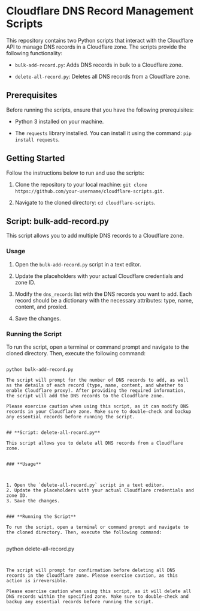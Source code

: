 # Cloudflare DNS Record Management Scripts

This repository contains two Python scripts that interact with the Cloudflare API to manage DNS records in a Cloudflare zone. The scripts provide the following functionality:

- `bulk-add-record.py`: Adds DNS records in bulk to a Cloudflare zone.

- `delete-all-record.py`: Deletes all DNS records from a Cloudflare zone.

## Prerequisites

Before running the scripts, ensure that you have the following prerequisites:

- Python 3 installed on your machine.

- The `requests` library installed. You can install it using the command: `pip install requests`.

## Getting Started

Follow the instructions below to run and use the scripts:

1. Clone the repository to your local machine: `git clone https://github.com/your-username/cloudflare-scripts.git`.

2. Navigate to the cloned directory: `cd cloudflare-scripts`.

## Script: bulk-add-record.py

This script allows you to add multiple DNS records to a Cloudflare zone.

### Usage

1. Open the `bulk-add-record.py` script in a text editor.

2. Update the placeholders with your actual Cloudflare credentials and zone ID.

3. Modify the `dns_records` list with the DNS records you want to add. Each record should be a dictionary with the necessary attributes: type, name, content, and proxied.

4. Save the changes.

### Running the Script

To run the script, open a terminal or command prompt and navigate to the cloned directory. Then, execute the following command:

```shell

python bulk-add-record.py

The script will prompt for the number of DNS records to add, as well as the details of each record (type, name, content, and whether to enable Cloudflare proxy). After providing the required information, the script will add the DNS records to the Cloudflare zone.

Please exercise caution when using this script, as it can modify DNS records in your Cloudflare zone. Make sure to double-check and backup any essential records before running the script.


## **Script: delete-all-record.py**

This script allows you to delete all DNS records from a Cloudflare zone.


### **Usage**



1. Open the `delete-all-record.py` script in a text editor.
2. Update the placeholders with your actual Cloudflare credentials and zone ID.
3. Save the changes.


### **Running the Script**

To run the script, open a terminal or command prompt and navigate to the cloned directory. Then, execute the following command:


```
python delete-all-record.py
```


The script will prompt for confirmation before deleting all DNS records in the Cloudflare zone. Please exercise caution, as this action is irreversible.

Please exercise caution when using this script, as it will delete all DNS records within the specified zone. Make sure to double-check and backup any essential records before running the script.
